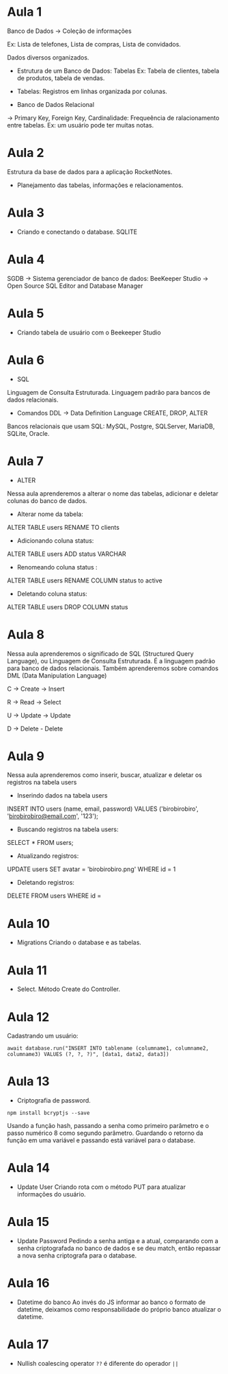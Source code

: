 # Aula 1 
Banco de Dados -> Coleção de informações

Ex: Lista de telefones, Lista de compras, Lista de convidados.

Dados diversos organizados.

- Estrutura de um Banco de Dados: Tabelas
Ex: Tabela de clientes, tabela de produtos, tabela de vendas.

- Tabelas: Registros em linhas organizada por colunas.

- Banco de Dados Relacional

-> Primary Key, Foreign Key, Cardinalidade: Frequeência de ralacionamento entre tabelas. Ex: um usuário pode ter muitas notas.

# Aula 2
Estrutura da base de dados para a aplicação RocketNotes.
- Planejamento das tabelas, informações e relacionamentos.

# Aula 3
- Criando e conectando o database.
SQLITE

# Aula 4
SGDB -> Sistema gerenciador de banco de dados: BeeKeeper Studio -> Open Source SQL Editor and Database Manager

# Aula 5
- Criando tabela de usuário com o Beekeeper Studio

# Aula 6
- SQL

Linguagem de Consulta Estruturada.
Linguagem padrão para bancos de dados relacionais.
- Comandos DDL
-> Data Definition Language
CREATE, DROP, ALTER

Bancos relacionais que usam SQL: MySQL, Postgre, SQLServer, MariaDB, SQLite, Oracle.

# Aula 7
- ALTER

Nessa aula aprenderemos a alterar o nome das tabelas, adicionar e deletar colunas do banco de dados.

- Alterar nome da tabela:

ALTER TABLE users 
RENAME TO clients

- Adicionando coluna status:

ALTER TABLE users 
ADD status VARCHAR

- Renomeando coluna status :

ALTER TABLE users 
RENAME COLUMN status to active

- Deletando coluna status:

ALTER TABLE users 
DROP COLUMN status


# Aula 8
Nessa aula aprenderemos o significado de SQL (Structured Query Language), ou Linguagem de Consulta Estruturada. É a linguagem padrão para banco de dados relacionais. Também aprenderemos sobre comandos DML (Data Manipulation Language)

C -> Create -> Insert

R -> Read -> Select

U -> Update -> Update

D -> Delete - Delete

# Aula 9
Nessa aula aprenderemos como inserir, buscar, atualizar e deletar os registros na tabela users

- Inserindo dados na tabela users

INSERT INTO users
(name, email, password)
VALUES
('birobirobiro', 'birobirobiro@email.com', '123');

- Buscando registros na tabela users:

SELECT * FROM users;

- Atualizando registros:

UPDATE users SET
avatar = 'birobirobiro.png'
WHERE id = 1

- Deletando registros:

DELETE FROM users 
WHERE id = 

# Aula 10
- Migrations
Criando o database e as tabelas.

# Aula 11
- Select. Método Create do Controller.

# Aula 12
Cadastrando um usuário:

`await database.run("INSERT INTO tablename (columname1, columname2, columname3) VALUES (?, ?, ?)", [data1, data2, data3])`

# Aula 13
- Criptografia de password.

`npm install bcryptjs --save`

Usando a função hash, passando a senha como primeiro parâmetro e o passo numérico 8 como segundo parâmetro. Guardando o retorno da função em uma variável e passando está variável para o database.

# Aula 14
- Update User
Criando rota com o método PUT para atualizar informações do usuário.

# Aula 15
- Update Password
Pedindo a senha antiga e a atual, comparando com a senha criptografada no banco de dados e se deu match, então repassar a nova senha criptografa para o database.

# Aula 16
- Datetime do banco
Ao invés do JS informar ao banco o formato de datetime, deixamos como responsabilidade do próprio banco atualizar o datetime.

# Aula 17
- Nullish coalescing operator `??` é diferente do operador `||`